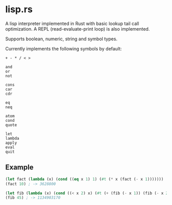 # lisp.rs

A lisp interpreter implemented in Rust with basic lookup tail call optimization.
A REPL (read-evaluate-print loop) is also implemented.

Supports boolean, numeric, string and symbol types.

Currently implements the following symbols by default:
```
+ - * / < >

and
or
not

cons
car
cdr

eq
neq

atom
cond
quote

let
lambda
apply
eval
quit
```

## Example
```lisp
(let fact (lambda (x) (cond ((eq x 1) 1) (#t (* x (fact (- x 1)))))))
(fact 10) ; -> 3628800

(let fib (lambda (x) (cond ((< x 2) x) (#t (+ (fib (- x 1)) (fib (- x 2)))))))
(fib 45) ; -> 1134903170
```
